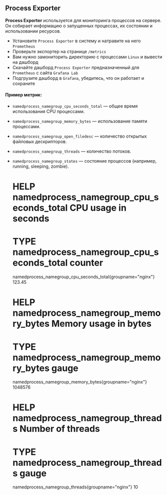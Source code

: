 ## Process Exporter
**Process Exporter** используется для мониторинга процессов на сервере. Он собирает информацию о запущенных процессах, их состоянии и использовании ресурсов.

 - Установите `Process Exporter` в систему и натравите на него `Prometheus`
 - Проверьте экспортер на странице `/metrics`
 - Вам нужно замониторить директорию с процессами `Linux` и вывести на дашборд
 - Скачайте дашборд `Process Exporter` предназначенный для `Prometheus` с сайта `Grafana Lab`
 - Подгрузите дашборд в `Grafana`, убедитесь, что он работает и сохраните

#### Пример метрик:

  - `namedprocess_namegroup_cpu_seconds_total` — общее время использования CPU процессами.
  - `namedprocess_namegroup_memory_bytes` — использование памяти процессами.
  - `namedprocess_namegroup_open_filedesc` — количество открытых файловых дескрипторов.
  - `namedprocess_namegroup_threads` — количество потоков.
  - `namedprocess_namegroup_states` — состояние процессов (например, running, sleeping, zombie).

     # HELP namedprocess_namegroup_cpu_seconds_total CPU usage in seconds
     # TYPE namedprocess_namegroup_cpu_seconds_total counter
     namedprocess_namegroup_cpu_seconds_total{groupname="nginx"} 123.45
     
     # HELP namedprocess_namegroup_memory_bytes Memory usage in bytes
     # TYPE namedprocess_namegroup_memory_bytes gauge
     namedprocess_namegroup_memory_bytes{groupname="nginx"} 1048576
     
     # HELP namedprocess_namegroup_threads Number of threads
     # TYPE namedprocess_namegroup_threads gauge
     namedprocess_namegroup_threads{groupname="nginx"} 10
